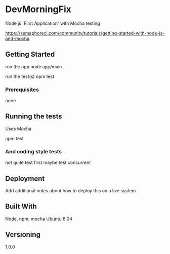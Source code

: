 # DevMorningFix

Node js 'First Application' with Mocha testing

https://semaphoreci.com/community/tutorials/getting-started-with-node-js-and-mocha

## Getting Started

run the app
node app/main

run the test(s)
npm test

### Prerequisites

none

## Running the tests

Uses Mocha

npm test

### And coding style tests

not quite test first
maybe test concurrent

## Deployment

Add additional notes about how to deploy this on a live system

## Built With

Node, npm, mocha 
Ubuntu 8.04

## Versioning

1.0.0

